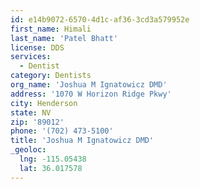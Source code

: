 ```yaml
---
id: e14b9072-6570-4d1c-af36-3cd3a579952e
first_name: Himali
last_name: 'Patel Bhatt'
license: DDS
services:
  - Dentist
category: Dentists
org_name: 'Joshua M Ignatowicz DMD'
address: '1070 W Horizon Ridge Pkwy'
city: Henderson
state: NV
zip: '89012'
phone: '(702) 473-5100'
title: 'Joshua M Ignatowicz DMD'
_geoloc:
  lng: -115.05438
  lat: 36.017578
---
```

